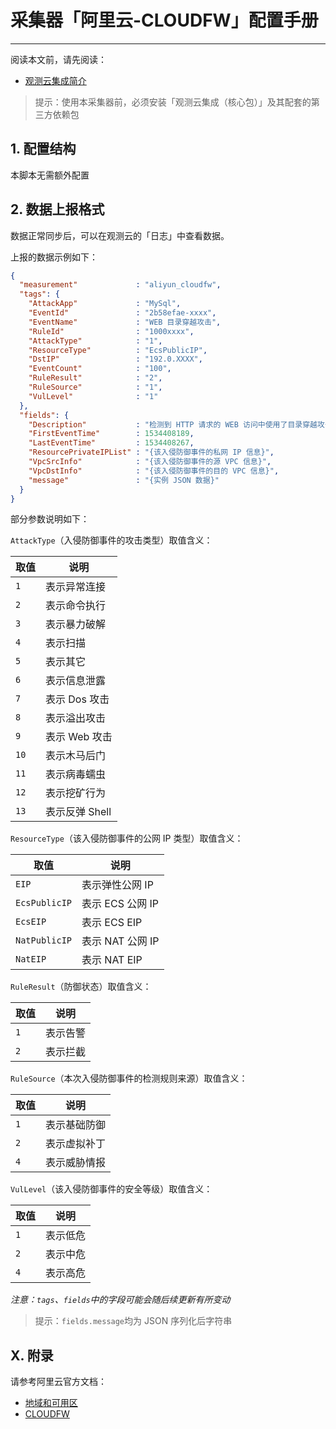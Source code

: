 # 采集器「阿里云-CLOUDFW」配置手册
---


阅读本文前，请先阅读：

- [观测云集成简介](/dataflux-func/script-market-guance-integration)

> 提示：使用本采集器前，必须安装「观测云集成（核心包）」及其配套的第三方依赖包

## 1. 配置结构

本脚本无需额外配置

## 2. 数据上报格式

数据正常同步后，可以在观测云的「日志」中查看数据。

上报的数据示例如下：

~~~json
{
  "measurement"             : "aliyun_cloudfw",
  "tags": {
    "AttackApp"             : "MySql",
    "EventId"               : "2b58efae-xxxx",
    "EventName"             : "WEB 目录穿越攻击",
    "RuleId"                : "1000xxxx",
    "AttackType"            : "1",
    "ResourceType"          : "EcsPublicIP",
    "DstIP"                 : "192.0.XXXX",
    "EventCount"            : "100",
    "RuleResult"            : "2",
    "RuleSource"            : "1",
    "VulLevel"              : "1"
  },
  "fields": {
    "Description"           : "检测到 HTTP 请求的 WEB 访问中使用了目录穿越攻击",
    "FirstEventTime"        : 1534408189,
    "LastEventTime"         : 1534408267,
    "ResourcePrivateIPList" : "{该入侵防御事件的私网 IP 信息}",
    "VpcSrcInfo"            : "{该入侵防御事件的源 VPC 信息}",
    "VpcDstInfo"            : "{该入侵防御事件的目的 VPC 信息}",
    "message"               : "{实例 JSON 数据}"
  }
}
~~~

部分参数说明如下：

`AttackType`（入侵防御事件的攻击类型）取值含义：

| 取值 | 说明           |
| ---- | -------------- |
| `1`  | 表示异常连接   |
| `2`  | 表示命令执行   |
| `3`  | 表示暴力破解   |
| `4`  | 表示扫描       |
| `5`  | 表示其它       |
| `6`  | 表示信息泄露   |
| `7`  | 表示 Dos 攻击  |
| `8`  | 表示溢出攻击   |
| `9`  | 表示 Web 攻击  |
| `10` | 表示木马后门   |
| `11` | 表示病毒蠕虫   |
| `12` | 表示挖矿行为   |
| `13` | 表示反弹 Shell |

`ResourceType`（该入侵防御事件的公网 IP 类型）取值含义：

| 取值          | 说明             |
| ------------- | ---------------- |
| `EIP`         | 表示弹性公网 IP  |
| `EcsPublicIP` | 表示 ECS 公网 IP |
| `EcsEIP`      | 表示 ECS EIP     |
| `NatPublicIP` | 表示 NAT 公网 IP |
| `NatEIP`      | 表示 NAT EIP     |

`RuleResult`（防御状态）取值含义：

| 取值 | 说明     |
| ---- | -------- |
| `1`  | 表示告警 |
| `2`  | 表示拦截 |

`RuleSource`（本次入侵防御事件的检测规则来源）取值含义：

| 取值 | 说明         |
| ---- | ------------ |
| `1`  | 表示基础防御 |
| `2`  | 表示虚拟补丁 |
| `4`  | 表示威胁情报 |

`VulLevel`（该入侵防御事件的安全等级）取值含义：

| 取值 | 说明     |
| ---- | -------- |
| `1`  | 表示低危 |
| `2`  | 表示中危 |
| `4`  | 表示高危 |

*注意：`tags`、`fields`中的字段可能会随后续更新有所变动*

> 提示：`fields.message`均为 JSON 序列化后字符串

## X. 附录

请参考阿里云官方文档：

- [地域和可用区](https://help.aliyun.com/document_detail/195657.html)
- [CLOUDFW](https://help.aliyun.com/document_detail/276903.html)

